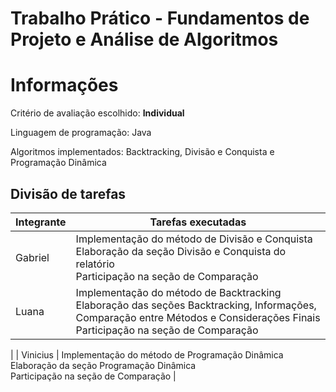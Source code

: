 # Trabalho Prático - Fundamentos de Projeto e Análise de Algoritmos 

# Informações

Critério de avaliação escolhido: **Individual**

Linguagem de programação: Java

Algoritmos implementados: Backtracking, Divisão e Conquista e Programação Dinâmica


## Divisão de tarefas

| Integrante | Tarefas executadas |
|------------|-------------------|
| Gabriel   | Implementação do método de Divisão e Conquista <br> Elaboração da seção Divisão e Conquista do relatório <br> Participação na seção de Comparação |
| Luana      | Implementação do método de Backtracking <br> Elaboração das seções Backtracking, Informações, Comparação entre Métodos e Considerações Finais <br> Participação na seção de Comparação
 |
| Vinicius    | Implementação do método de Programação Dinâmica <br> Elaboração da seção Programação Dinâmica <br> Participação na seção de Comparação |
